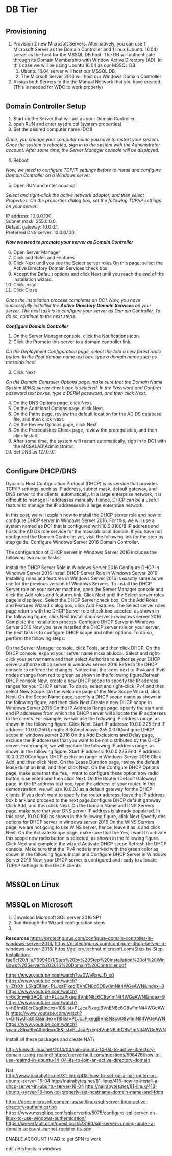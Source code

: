 # <h1> DB Tier
# <h2> Provisioning

1. Provision 2 new Microsoft Servers. Alternatively, you can use 1 Microsoft Server as the Domain Controller and 1 linux (Ubuntu 16.04) server as the host for the MSSQL DB host. The DB will authenticate through its Domain Membership with Window Active Directory (AD). In this case we will be using Ubuntu 16.04 as our MSSQL DB. 
	1. Ubuntu 16.04 server will host our MSSQL DB. 
	2. The Micrsoft Server 2016 will host our Windows Domain Controller 
2. Assign both Servers to the the Manual Network that you have created. (This is needed for WDC to work properly)

# <h2> Domain Controller Setup
1. Start up the Server that will act as your Domain Controller.
2. open RUN and enter sysdm.cpl (system properties)
3. Set the desired computer name (DC1) 

_Once, you change your computer name you have to restart your system. Once the system is
rebooted, sign in to the system with the Administrator account. After some time, the Server 
Manager console will be displayed._

4. Reboot

_Now, we need to configure TCP/IP settings before to install and configure Domain Controller on a Windows server._

5. Open RUN and enter ncpa.cpl  

_Select and right-click the active network adapter, and then select Properties.
On the properties dialog box, set the following TCP/IP settings on your server:_

IP address: 10.0.0.100. \
Subnet mask: 255.0.0.0. \
Default gateway: 10.0.0.1. \
Preferred DNS server: 10.0.0.100. 

_**Now we need to promote your server as Domain Controller**_

6. Open Server Manager
7. Click add Roles and Features
8. Click Next until you see the Select server roles On this page, select the Active Directory Domain Services check box
9. Accept the Default options and click Next until you reach the end of the installation wizard.
10. Click Install
11. Click Close

_Once the installation process completes on DC1. Now, you have successfully installed the **Active Directory Domain Services** on your server. The next task is to configure your server as Domain Controller. To do so, continue to the next steps._

_**Configure Domain Controller**_
1. On the Server Manager console, click the Notifications icon.
2. Click the Promote this server to a domain controller link.

_On the Deployment Configuration page, select the Add a new forest radio button. In the Root domain name text box, type a domain name such as mcsalab.local_

3. Click Next

_On the Domain Controller Options page, make sure that the Domain Name System (DNS) server check box is selected. In the Password and Confirm password text boxes, type a DSRM password, and then click Next._

4. On the DNS Options page, click Next.
5. On the Additional Options page, click Next.
6. On the Paths page, review the default location for the AD DS database file, and then click Next.
7. On the Review Options page, click Next.
8. On the Prerequisites Check page, review the prerequisites, and then click Install.
9. After some time, the system will restart automatically, sign in to DC1 with the MCSALAB\Administrator.
10. Set DNS as 127.0.0.1

# <h2> Configure DHCP/DNS
Dynamic Host Configuration Protocol (DHCP) is as service that provides TCP/IP settings, such as IP address, subnet mask, default gateway, and DNS server to the clients, automatically. In a large enterprise network, it is difficult to manage IP addresses manually. Hence, DHCP can be a useful feature to manage the IP addresses in a large enterprise network.

In this post, we will explain how to install the DHCP server role and how to configure DHCP server in Windows Server 2016. For this, we will use a system named as DC1 that is configured with 10.0.0100/8 IP address and hosts the AD DS role service for the mcsalab.local domain. If you have not configured the Domain Controller yet, visit the following link for the step by step guide.
Configure Windows Server 2016 Domain Controller.

The configuration of DHCP server in Windows Server 2016 includes the following two major tasks:

Install the DHCP Server Role in Windows Server 2016
Configure DHCP in Windows Server 2016
Install DHCP Server Role in Windows Server 2016
Installing roles and features in Windows Server 2016 is exactly same as we use for the previous version of Windows Servers. To install the DHCP Server role on your server machine, open the Server Manager console and click the Add roles and features link. Click Next until the Select server roles page is displayed.
Select the DHCP Server check box. On the Add Roles and Features Wizard dialog box, click Add Features.
The Select server roles page returns with the DHCP Server role check box selected, as shown in the following figure, click Next.install dhcp server in windows server 2016
Complete the installation process.
Configure DHCP Server in Windows Server 2016
Now you have installed the DHCP server role on your server, the next task is to configure DHCP scope and other options. To do so, perform the following steps:

On the Server Manager console, click Tools, and then click DHCP.
On the DHCP console, expand your server name mcsalab.local.
Select and right-click your server name and then select Authorize to authorize your DHCP server.authorize dhcp server in windows server 2016
Refresh the DHCP console to enforce the changes. Notice that the icons next to IPv4 and IPv6 nodes change from red to green as shown in the following figure.Refresh DHCP console
Now, create a new DHCP scope to specify the IP address ranges for your DHCP server. To do so, select and right-click IPv4 and then select New Scope.
On the welcome page of the New Scope Wizard, click Next.
On the Scope Name page, specify a DHCP scope name as shown in the following figure, and then click Next.Create a new DHCP scope in Windows Server 2016
On the IP Address Range page, specify the start and end IP addresses from which the DHCP server will allocate the IP addresses to the clients. For example, we will use the following IP address range, as shown in the following figure. Click Next.
Start IP address: 10.0.0.225
End IP address: 10.0.0.250
Length: 8
Subnet mask: 255.0.0.0Configure DHCP scope in windows server 2016
On the Add Exclusions and Delay page, exclude the IP addresses that you want to be not distributed by the DHCP server. For example, we will exclude the following IP address range, as shown in the following figure.
Start IP address: 10.0.0.225
End IP address: 10.0.0.230Configure DHCP exclusion range in Windows Server 2016
Click Add, and then click Next. On the Lease Duration page, review the default lease duration limit, and then click Next.
On the Configure DHCP Options page, make sure that the Yes, I want to configure these option now radio button is selected and then click Next.
On the Router (Default Gateway) page, in the IP address text box, type the address of your router. In this demonstration, we will use 10.0.0.1 as a default gateway for the DHCP clients. If you don’t want to specify the router address, leave the IP address box blank and proceed to the next page.Configure DHCP default gateway
Click Add, and then click Next. On the Domain Name and DNS Servers page, make sure that your DNS server IP address is already populated. In this case, 10.0.0.100 as shown in the following figure, click Next.Specify dns options for DHCP server in windows server 2016
On the WINS Servers page, we are not going to use WINS server, hence, leave it as is and click Next.
On the Activate Scope page, make sure that the Yes, I want to activate this scope now radio button is selected, as shown in the following figure. Click Next and complete the wizard.Activate DHCP scope
Refresh the DHCP console. Make sure that the IPv4 node is marked with the green color as shown in the following figure.Install and Configure DHCP Server in Windows Server 2016
Now, your DHCP server is configured and ready to allocate TCP/IP settings to the DHCP clients

# <h2> MSSQL on Linux


# <h2> MSSQL on Microsoft
1. Download Microsoft SQL server 2016 SP1
2. Run through the Wizard configuration steps
3. 


**Resources**
https://protechgurus.com/configure-domain-controller-in-windows-server-2016/
https://protechgurus.com/configure-dhcp-server-in-windows-server-2016/
https://gallery.technet.microsoft.com/Step-by-Step-Installation-fae6cf20/file/169948/1/Step%20by%20Step%20Installation%20of%20Windows%20Server%202016%20Domain%20Controller.pdf

https://www.youtube.com/watch?v=0WyBxwJD_c0
https://www.youtube.com/watch?v=ZfsXh_LSkgE&list=PLJcaPjxegjBVnEN8c6O8w1mNit4WGeAWN&index=8
https://www.youtube.com/watch?v=6c3mwjjr3AQ&list=PLJcaPjxegjBVnEN8c6O8w1mNit4WGeAWN&index=9
https://www.youtube.com/watch?v=h9fmQ0crCsg&index=10&list=PLJcaPjxegjBVnEN8c6O8w1mNit4WGeAWN
https://www.youtube.com/watch?v=DrNwJraGfjQ&index=11&list=PLJcaPjxegjBVnEN8c6O8w1mNit4WGeAWN
https://www.youtube.com/watch?v=amzSIpx9fvA&index=18&list=PLJcaPjxegjBVnEN8c6O8w1mNit4WGeAWN

Install all these packages and create NAT\

http://funwithlinux.net/2014/04/join-ubuntu-14-04-to-active-directory-domain-using-realmd/
https://serverfault.com/questions/598476/how-to-use-realmd-in-ubuntu-14-04-lts-to-join-an-active-directory-domain

Nat \
http://www.nairabytes.net/81-linux/418-how-to-set-up-a-nat-router-on-ubuntu-server-16-04
http://nairabytes.net/81-linux/415-how-to-install-a-dhcp-server-in-ubuntu-server-16-04
http://nairabytes.net/81-linux/413-ubuntu-server-16-how-to-properly-set-hostname-domain-name-and-fdqn

https://docs.microsoft.com/en-us/sql/linux/sql-server-linux-active-directory-authentication
https://www.mssqltips.com/sqlservertip/5075/configure-sql-server-on-linux-to-use-windows-authentication/
https://serverfault.com/questions/573160/sql-server-running-under-a-domain-account-cannot-register-its-spn

ENABLE ACCOUNT IN AD to get SPN to work

edit /etc/hosts in windows

